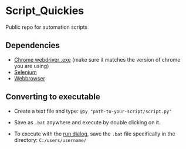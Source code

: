 # Script_Quickies
 Public repo for automation scripts


## Dependencies
- [Chrome webdriver .exe](https://chromedriver.chromium.org/downloads) (make sure it matches the version of chrome you are using)
- [Selenium](https://selenium-python.readthedocs.io/installation.html#introduction)
- [Webbrowser](https://docs.python.org/3/library/webbrowser.html)


## Converting to executable
- Create a text file and type:
`@py "path-to-your-script/script.py"`

- Save as `.bat` anywhere and execute by double clicking on it.
- To execute with the [run dialog][run dialog blog], save the `.bat` file specifically in the directory: `C:/users/username/`

[run dialog blog]: https://www.makeuseof.com/tag/everything-you-must-know-about-the-run-dialog-most-useful-commands/#:~:text=The%20Run%20dialog%20is%20a,is%20used%20to%20launch%20it.
